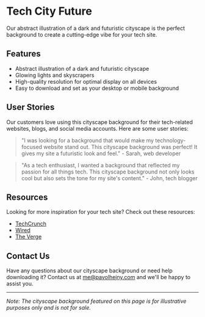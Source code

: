 <!--font:Montserrat-->

# Tech City Future

Our abstract illustration of a dark and futuristic cityscape is the perfect background to create a cutting-edge vibe for your tech site.

## Features

-   Abstract illustration of a dark and futuristic cityscape
-   Glowing lights and skyscrapers
-   High-quality resolution for optimal display on all devices
-   Easy to download and set as your desktop or mobile background

## User Stories

Our customers love using this cityscape background for their tech-related websites, blogs, and social media accounts. Here are some user stories:

> "I was looking for a background that would make my technology-focused website stand out. This cityscape background was perfect! It gives my site a futuristic look and feel." - Sarah, web developer

> "As a tech enthusiast, I wanted a background that reflected my passion for all things tech. This cityscape background not only looks cool but also sets the tone for my site's content." - John, tech blogger

## Resources

Looking for more inspiration for your tech site? Check out these resources:

-   [TechCrunch](#)
-   [Wired](#)
-   [The Verge](#)

## Contact Us

Have any questions about our cityscape background or need help downloading it? Contact us at me@pavolhejny.com and we'll be happy to assist you.

---

_Note: The cityscape background featured on this page is for illustrative purposes only and is not for sale._

<!--

Write me content for website with wallpaper which alt text is:

"A wallpaper featuring an abstract illustration of a dark and futuristic cityscape, with glowing lights and skyscrapers."

The name/title of the page should not be 1:1 copy of the alt text but rather a real content of the website which is using this wallpaper.

- Use markdown format
- Start with heading
- Heading should be short and concise
- The content should look like a real website
- The website should not be about the wallpaper, wallpaper is just a related background
- Heading should be contain work "wallpaper" or "background"
- Include real sections like references, contact, user stories, etc. use things relevant to the page purpose.
- Feel free to use structure like headings, bullets, numbering, blockquotes, paragraphs, horizontal lines, etc.
- You can use formatting like bold or _italic_
- You can include UTF-8 emojis
- Links should be only #hash anchors (and you can refer to the document itself)
- Do not include images


---


# Futuristic Cityscape Wallpaper for Your Tech Website

Looking to give your tech website a futuristic edge? Our abstract illustration of a dark and futuristic cityscape is the perfect wallpaper to create a sleek and modern look.

## Features

- Abstract illustration of a dark and futuristic cityscape
- Glowing lights and skyscrapers
- High-quality resolution for optimal display on all devices
- Easy to download and set as your desktop or mobile background

## User Stories

Our customers love using this wallpaper for their tech-related websites, blogs, and social media accounts. Here are some user stories:

> "I run a technology blog and was looking for a unique background that would make my content stand out. This wallpaper was perfect! It gives my site a futuristic vibe and looks great on all devices." - Sarah, tech blogger

> "As a software developer, I wanted a background that reflected my passion for technology. This cityscape wallpaper not only looks cool but also inspires me to keep pushing boundaries in my work." - John, software developer

## References

Looking for more inspiration for your tech website? Check out these resources:

- [TechCrunch](#)
- [Wired](#)
- [The Verge](#)

## Contact Us

Have any questions about our wallpaper or need help downloading it? Contact us at me@pavolhejny.com and we'll be happy to assist you.

---

*Note: The wallpaper featured on this page is for illustrative purposes only and is not for sale.*


---


Heading should not include word "wallpaper". The website should not be about the wallpaper itself, wallpaper is just a related background, rewrite whole content.


---


# Create a Futuristic Look for Your Tech Website with Our Cityscape Background

Looking to give your tech website a sleek and modern look? Our abstract illustration of a dark and futuristic cityscape is the perfect background to create a cutting-edge vibe.

## Features

- Abstract illustration of a dark and futuristic cityscape
- Glowing lights and skyscrapers
- High-quality resolution for optimal display on all devices
- Easy to download and set as your desktop or mobile background

## User Stories

Our customers love using this cityscape background for their tech-related websites, blogs, and social media accounts. Here are some user stories:

> "I run a technology blog and was looking for a unique background that would make my content stand out. This cityscape background was perfect! It gives my site a futuristic vibe and looks great on all devices." - Sarah, tech blogger

> "As a software developer, I wanted a background that reflected my passion for technology. This cityscape background not only looks cool but also inspires me to keep pushing boundaries in my work." - John, software developer

## References

Looking for more inspiration for your tech website? Check out these resources:

- [TechCrunch](#)
- [Wired](#)
- [The Verge](#)

## Contact Us

Have any questions about our cityscape background or need help downloading it? Contact us at me@pavolhejny.com and we'll be happy to assist you.

---

*Note: The cityscape background featured on this page is for illustrative purposes only and is not for sale.*


---


Heading is too long, rewrite whole content.


---


# Futuristic Cityscape Background for Your Tech Website

Looking to give your tech website a cutting-edge vibe? Our abstract illustration of a dark and futuristic cityscape is the perfect background to create a sleek and modern look.

## Features

- Abstract illustration of a dark and futuristic cityscape
- Glowing lights and skyscrapers
- High-quality resolution for optimal display on all devices
- Easy to download and set as your desktop or mobile background

## User Stories

Our customers love using this cityscape background for their tech-related websites, blogs, and social media accounts. Here are some user stories:

> "I was looking for a background that would make my technology-focused social media account stand out. This cityscape background was perfect! It gives my content a futuristic vibe and looks great on all devices." - Sarah, social media influencer

> "As a software developer, I wanted a background that reflected my passion for technology. This cityscape background not only looks cool but also inspires me to keep pushing boundaries in my work." - John, software developer

## Resources

Looking for more inspiration for your tech website? Check out these resources:

- [TechCrunch](#)
- [Wired](#)
- [The Verge](#)

## Contact Us

Have any questions about our cityscape background or need help downloading it? Contact us at me@pavolhejny.com and we'll be happy to assist you.

---

*Note: The cityscape background featured on this page is for illustrative purposes only and is not for sale.*


---


Heading is too long, rewrite whole content.


---


# Futuristic Cityscape Background for Your Tech Site

Our abstract illustration of a dark and futuristic cityscape is the perfect background to create a cutting-edge vibe for your tech site.

## Features

- Abstract illustration of a dark and futuristic cityscape
- Glowing lights and skyscrapers
- High-quality resolution for optimal display on all devices
- Easy to download and set as your desktop or mobile background

## User Stories

Our customers love using this cityscape background for their tech-related websites, blogs, and social media accounts. Here are some user stories:

> "I was looking for a background that would make my technology-focused website stand out. This cityscape background was perfect! It gives my site a futuristic look and feel." - Sarah, web developer

> "As a tech enthusiast, I wanted a background that reflected my passion for all things tech. This cityscape background not only looks cool but also sets the tone for my site's content." - John, tech blogger

## Resources

Looking for more inspiration for your tech site? Check out these resources:

- [TechCrunch](#)
- [Wired](#)
- [The Verge](#)

## Contact Us

Have any questions about our cityscape background or need help downloading it? Contact us at me@pavolhejny.com and we'll be happy to assist you.

---

*Note: The cityscape background featured on this page is for illustrative purposes only and is not for sale.*


---


Write me a Google font which is best fitting for the website.

Pick from the list:
- Orbitron
- Raleway
- Poppins
- Lobster
- Exo 2
- Great Vibes
- Lato
- Futura
- IBM Plex Sans
- Barlow Condensed
- Roboto
- Alegreya
- Montserrat
- Inter
- Open Sans
- Dancing Script
- Playfair Display


Write just the font name nothing else.


---


Montserrat

-->
